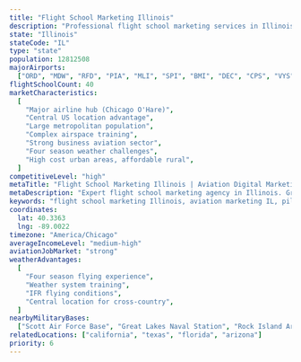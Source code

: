 ```yaml
---
title: "Flight School Marketing Illinois"
description: "Professional flight school marketing services in Illinois. Help your aviation academy succeed in the Prairie State's central aviation hub with expert digital marketing."
state: "Illinois"
stateCode: "IL"
type: "state"
population: 12812508
majorAirports:
  ["ORD", "MDW", "RFD", "PIA", "MLI", "SPI", "BMI", "DEC", "CPS", "VYS"]
flightSchoolCount: 40
marketCharacteristics:
  [
    "Major airline hub (Chicago O'Hare)",
    "Central US location advantage",
    "Large metropolitan population",
    "Complex airspace training",
    "Strong business aviation sector",
    "Four season weather challenges",
    "High cost urban areas, affordable rural",
  ]
competitiveLevel: "high"
metaTitle: "Flight School Marketing Illinois | Aviation Digital Marketing IL"
metaDescription: "Expert flight school marketing agency in Illinois. Grow your IL aviation academy with proven digital marketing strategies. Serving Chicago, Rockford, Peoria."
keywords: "flight school marketing Illinois, aviation marketing IL, pilot training marketing Illinois, flight school SEO Illinois, aviation advertising Illinois"
coordinates:
  lat: 40.3363
  lng: -89.0022
timezone: "America/Chicago"
averageIncomeLevel: "medium-high"
aviationJobMarket: "strong"
weatherAdvantages:
  [
    "Four season flying experience",
    "Weather system training",
    "IFR flying conditions",
    "Central location for cross-country",
  ]
nearbyMilitaryBases:
  ["Scott Air Force Base", "Great Lakes Naval Station", "Rock Island Arsenal"]
relatedLocations: ["california", "texas", "florida", "arizona"]
priority: 6
---
```

